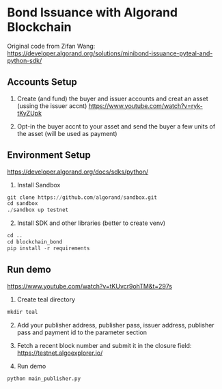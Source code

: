 # Bond Issuance with Algorand Blockchain

Original code from Zifan Wang: https://developer.algorand.org/solutions/minibond-issuance-pyteal-and-python-sdk/

## Accounts Setup

1) Create (and fund) the buyer and issuer accounts and creat an asset (ussing the issuer accnt) https://www.youtube.com/watch?v=ryk-tKyZUpk

2) Opt-in the buyer accnt to your asset and send the buyer a few units of the asset (will be used as payment)

## Environment Setup
https://developer.algorand.org/docs/sdks/python/

1) Install Sandbox
```python
git clone https://github.com/algorand/sandbox.git
cd sandbox
./sandbox up testnet
```

2) Install SDK and other libraries (better to create venv)
```python
cd ..
cd blockchain_bond
pip install -r requirements
```

## Run demo
https://www.youtube.com/watch?v=tKUvcr9ohTM&t=297s

1) Create teal directory
```python
mkdir teal
```

2) Add your publisher address, publisher pass, issuer address, publisher pass and payment id to the parameter section

3) Fetch a recent block number and submit it in the closure field: https://testnet.algoexplorer.io/

3) Run demo
```python
python main_publisher.py
```



